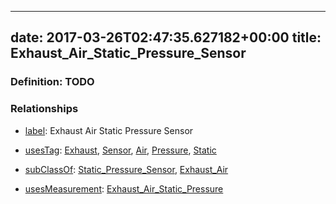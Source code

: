 
---
date: 2017-03-26T02:47:35.627182+00:00
title: Exhaust_Air_Static_Pressure_Sensor
---
### Definition: TODO

### Relationships

* [label](http://www.w3.org/2000/01/rdf-schema#label): Exhaust Air Static Pressure Sensor

* [usesTag](https://brickschema.org/schema/1.0/BrickFrame#usesTag): [Exhaust](https://brickschema.org/schema/1.0/BrickTag#Exhaust), [Sensor](https://brickschema.org/schema/1.0/BrickTag#Sensor), [Air](https://brickschema.org/schema/1.0/BrickTag#Air), [Pressure](https://brickschema.org/schema/1.0/BrickTag#Pressure), [Static](https://brickschema.org/schema/1.0/BrickTag#Static)

* [subClassOf](http://www.w3.org/2000/01/rdf-schema#subClassOf): [Static_Pressure_Sensor](https://brickschema.org/schema/1.0/Brick#Static_Pressure_Sensor), [Exhaust_Air](https://brickschema.org/schema/1.0/Brick#Exhaust_Air)

* [usesMeasurement](https://brickschema.org/schema/1.0/BrickFrame#usesMeasurement): [Exhaust_Air_Static_Pressure](https://brickschema.org/schema/1.0/Brick#Exhaust_Air_Static_Pressure)
